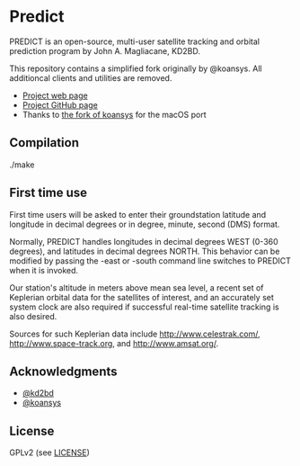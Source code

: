 # Predict

PREDICT is an open-source, multi-user satellite tracking and orbital prediction program by John A. Magliacane, KD2BD.

This repository contains a simplified fork originally by @koansys. All additioncal clients and utilities are removed.

* [Project web page](https://www.qsl.net/kd2bd/predict.html)
* [Project GitHub page](https://github.com/kd2bd/predict/)
* Thanks to [the fork of koansys](https://github.com/koansys/predict) for the macOS port

## Compilation

./make

## First time use

First time users will be asked to enter their groundstation latitude and
longitude in decimal degrees or in degree, minute, second (DMS) format.

Normally, PREDICT handles longitudes in decimal degrees WEST (0-360
degrees), and latitudes in decimal degrees NORTH.  This behavior can be
modified by passing the -east or -south command line switches to PREDICT
when it is invoked.

Our station's altitude in meters above mean sea
level, a recent set of Keplerian orbital data for the satellites of
interest, and an accurately set system clock are also required if
successful real-time satellite tracking is also desired. 

Sources for such Keplerian data include http://www.celestrak.com/,
http://www.space-track.org, and http://www.amsat.org/.

## Acknowledgments

* [@kd2bd](https://github.com/kd2bd/)
* [@koansys](https://github.com/koansys/)

## License

GPLv2 (see [LICENSE](./LICENSE))
